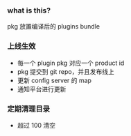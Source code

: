 ### what is this?
pkg 放置编译后的 plugins bundle

### 上线生效
- 每一个 plugin pkg 对应一个 product id
- pkg 提交到 git repo，并且发布线上
- 更新 config server 的 map
- 通知平台进行更新

### 定期清理目录
- 超过 100 清空